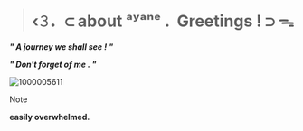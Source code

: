 > # ‹𝟹．⊂ about ᵃʸᵃⁿᵉ .	‎	Greetings ! ⊃ ᯓ


_**"		A journey we shall see   !		"**_

  _**"		Don't forget of me   .		"**_

  ![1000005611](https://github.com/user-attachments/assets/374d7a3a-f877-4488-a500-eae92ad10711)

> [!NOTE]
> **easily overwhelmed.**
